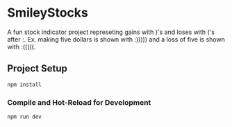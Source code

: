 # SmileyStocks

A fun stock indicator project represeting gains with )'s and loses with ('s after :. Ex. making five dollars is shown with :))))) and a loss of five is shown with :(((((.

## Project Setup

```sh
npm install
```

### Compile and Hot-Reload for Development

```sh
npm run dev
```
